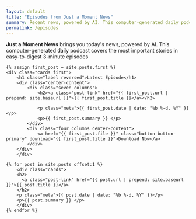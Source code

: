 ```yaml
---
layout: default
title: "Episodes from Just a Moment News"
summary: Recent news, powered by AI. This computer-generated daily podcast covers the most important stories in easy-to-digest 2-minute episodes.
permalink: /episodes
---
```


<p><strong>Just a Moment News</strong> brings you today's news, powered by AI. This computer-generated daily podcast covers the most important stories in easy-to-digest 3-minute episodes</p>

<div class="card-grid">
<!--     -->
    
    {% assign first_post = site.posts.first %}
    <div class="cards first">
        <h1 class="label reversed">Latest Episode</h1>
        <div class="center-content">
            <div class="seven columns">
                <h2><a class="post-link" href="{{ first_post.url | prepend: site.baseurl }}">{{ first_post.title }}</a></h2>
                
                <p class="meta">{{ first_post.date | date: "%b %-d, %Y" }}</p>
                <p>{{ first_post.summary }} </p> 
            </div>
            <div class="four columns center-content">
                <a href="{{ first_post.file }}" class="button button-primary" download="{{ first_post.title }}">Download Now</a>    
            </div>
        </div>            
        </div>
    
    {% for post in site.posts offset:1 %}
        <div class="cards">
        <h2>
          <a class="post-link" href="{{ post.url | prepend: site.baseurl }}">{{ post.title }}</a>
        </h2>
        <p class="meta">{{ post.date | date: "%b %-d, %Y" }}</p>
        <p>{{ post.summary }} </p>
        </div>
    {% endfor %}
    
</div>
